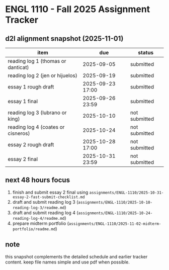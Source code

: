 # ENGL 1110 - Fall 2025 Assignment Tracker

## d2l alignment snapshot (2025-11-01)

| item | due | status |
|------|-----|--------|
| reading log 1 (thomas or danticat) | 2025-09-05 | submitted |
| reading log 2 (jen or hijuelos) | 2025-09-19 | submitted |
| essay 1 rough draft | 2025-09-23 17:00 | submitted |
| essay 1 final | 2025-09-26 23:59 | submitted |
| reading log 3 (lubrano or king) | 2025-10-10 | not submitted |
| reading log 4 (coates or cisneros) | 2025-10-24 | not submitted |
| essay 2 rough draft | 2025-10-28 17:00 | not submitted |
| essay 2 final | 2025-10-31 23:59 | not submitted |

## next 48 hours focus

1) finish and submit essay 2 final using `assignments/ENGL-1110/2025-10-31-essay-2-fast-submit-checklist.md`
2) draft and submit reading log 3 (`assignments/ENGL-1110/2025-10-10-reading-log-3/readme.md`)
3) draft and submit reading log 4 (`assignments/ENGL-1110/2025-10-24-reading-log-4/readme.md`)
4) prepare midterm portfolio (`assignments/ENGL-1110/2025-11-02-midterm-portfolio/readme.md`)

## note

this snapshot complements the detailed schedule and earlier tracker content. keep file names simple and use pdf when possible.
